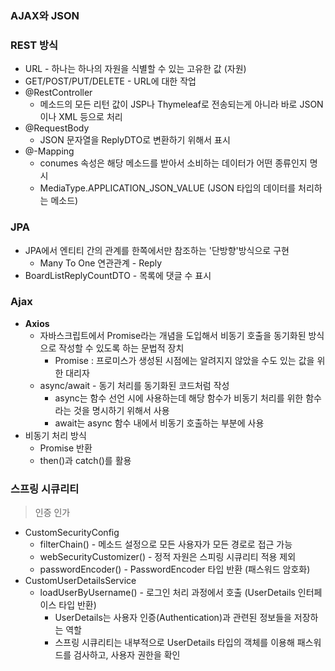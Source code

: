 ### AJAX와 JSON
### **REST 방식**
* URL - 하나는 하나의 자원을 식별할 수 있는 고유한 값 (자원)
* GET/POST/PUT/DELETE - URL에 대한 작업
* @RestController
	* 메소드의 모든 리턴 값이 JSP나 Thymeleaf로 전송되는게 아니라 바로 JSON이나 XML 등으로 처리
* @RequestBody
	* JSON 문자열을 ReplyDTO로 변환하기 위해서 표시
* @-Mapping 
	* conumes 속성은 해당 메소드를 받아서 소비하는 데이터가 어떤 종류인지 명시
	* MediaType.APPLICATION_JSON_VALUE (JSON 타입의 데이터를 처리하는 메소드)
### **JPA**
* JPA에서 엔티티 간의 관계를 한쪽에서만 참조하는 '단방향'방식으로 구현
	* Many To One 연관관계 - Reply
* BoardListReplyCountDTO - 목록에 댓글 수 표시  
### **Ajax**
* **Axios** 
	* 자바스크립트에서 Promise라는 개념을 도입해서 비동기 호출을 동기화된 방식으로 작성할 수 있도록 하는 문법적 장치
		* Promise : 프로미스가 생성된 시점에는 알려지지 않았을 수도 있는 값을 위한 대리자
	* async/await - 동기 처리를 동기화된 코드처럼 작성
		* async는 함수 선언 시에 사용하는데 해당 함수가 비동기 처리를 위한 함수라는 것을 명시하기 위해서 사용
		* await는 async 함수 내에서 비동기 호출하는 부분에 사용
* 비동기 처리 방식
	* Promise 반환
	* then()과 catch()를 활용 
### **스프링 시큐리티**
> 인증 인가
* CustomSecurityConfig
	* filterChain() - 메소드 설정으로 모든 사용자가 모든 경로로 접근 가능
	* webSecurityCustomizer() - 정적 자원은 스피링 시큐리티 적용 제외
	* passwordEncoder() - PasswordEncoder 타입 반환 (패스워드 암호화)
* CustomUserDetailsService
	* loadUserByUsername() - 로그인 처리 과정에서 호출 (UserDetails 인터페이스 타입 반환)
		* UserDetails는 사용자 인증(Authentication)과 관련된 정보들을 저장하는 역할
		* 스프링 시큐리티는 내부적으로 UserDetails 타입의 객체를 이용해 패스워드를 검사하고, 사용자 권한을 확인
